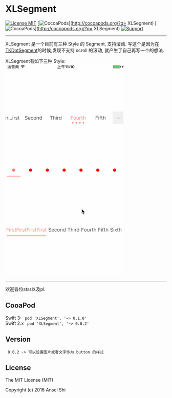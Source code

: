 # XLSegment
[![License MIT](https://img.shields.io/badge/license-MIT-green.svg?style=flat)](https://raw.githubusercontent.com/sfmDev/XLSegment/master/LICENSE)
[![CocoaPods](http://img.shields.io/cocoapods/v/XLSegment.svg?style=flat)](http://cocoapods.org/?q= XLSegment)
[![CocoaPods](http://img.shields.io/cocoapods/p/XLSegment.svg?style=flat)](http://cocoapods.org/?q= XLSegment)
[![Support](https://img.shields.io/badge/support-iOS%208%2B%20-blue.svg?style=flat)](https://www.apple.com/nl/ios/)

---

XLSegment 是一个目前有三种 Style 的 Segment, 支持滚动.
写这个是因为在[TKDotSegment](https://github.com/TBXark/TKDotSegment)的时候,发现不支持 scroll 的滚动, 就产生了自己再写一个的想法.


XLSegment有如下三种 Style:
<br>
![image](https://github.com/sfmDev/XLSegment/blob/master/XLSegmentGif.gif)   

---
欢迎各位star以及pl.

## CooaPod
   Swift 3: 
` pod 'XLSegment', '~> 0.1.0'`</br>
   Swift 2.x
` pod 'XLSegment', '~> 0.0.2'`


## Version

   ` 0.0.2 -> 可以设置图片或者文字作为 button 的样式`


## License
The MIT License (MIT)

Copyright (c) 2016 Ansel Shi

